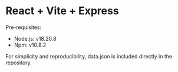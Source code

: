 # React + Vite + Express
Pre-requisites:
- Node.js: v18.20.8
- Npm: v10.8.2

For simplicity and reproducibility, data.json is included directly in the repository.
